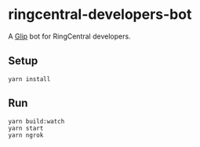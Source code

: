 # ringcentral-developers-bot

A [Glip](https://glip.com/) bot for RingCentral developers.


## Setup

```
yarn install
```


## Run

```
yarn build:watch
yarn start
yarn ngrok
```
